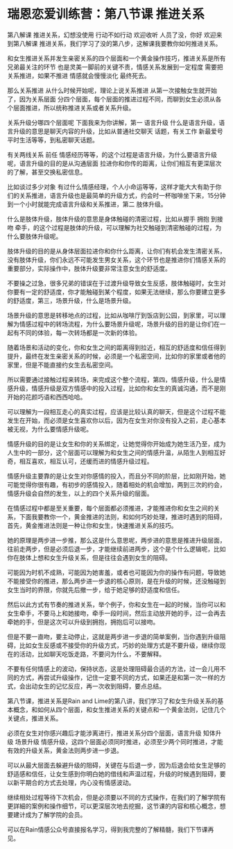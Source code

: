 # 瑞恩恋爱训练营：第八节课 推进关系

第八解课 推进关系，幻想没使用 行动不如行动 欢迎收听 人员了没，你好 欢迎来到第八解课 推进关系，我们学习了没的第八步，这解课我要教你如何推进关系。

和女生推进关系并发生亲密关系的四个层面和一个黄金操作技巧，推进关系是所有兄弟最关注的环节 也是灵美一脚前的关键不责，情感关系发展到一定程度 需要把关系推进，如果不推进 情感就会慢慢淡化 最终死去。

那么关系推进 从什么时候开始呢，理论上说关系推进 从第一次接触女生就开始了，因为关系层面 分四个层面，每个层面的推进过程不同，而聊到女生必须从各个层面推进，所以统称推进关系或者关系升级。

关系升级分哪四个层面呢 下面我来为你讲解，第一 语言升级 什么是语言升级，语言升级的意思是聊天内容的升级，比如从普通社交聊天 话题，有关工作 新最爱号 平时生活等等，到私密聊天话题。

有关两线关系 前任 情感经历等等，的这个过程是语言升级，为什么要语言升级呢，语言升级的目的是从沟通层面 拉进你和你传的距离，让你们相互有更深层次的了解，甚至交换私密信息。

比如谈过多少对象 有过什么情感经理，个人小命运等等，这样才能大大有助于你们的关系推进，语言升级也是最简单的升级方式，约会时一杯咖啡坐下来，15分钟到一个小时就能完成语言升级和关系推进，第二 肢体升级。

什么是肢体升级，肢体升级的意思是身体触碰的清密过程，比如从握手 拥抱 到接吻 牵手，的这个过程是肢体的升级，可以理解为社交触碰到清密触碰的过程，为什么要肢体升级呢。

肢体升级的目的是从身体层面拉进你和你什么距离，让你们有机会发生清密关系，没有肢体升级，你们永远不可能发生男女关系，这个环节也是推进你们情感关系的重要部分，实际操作中，肢体升级要非常注意女生的舒适度。

不要操之过急，很多兄弟的错误在于过渡升级导致女生反感，肢体触碰时，女生对你要有一定的舒适度，你才能触碰到某个程度，如果无法继续，那么你要建立更多的舒适度，第三，场景升级，什么是场景升级。

场景升级的意思是转移地点的过程，比如从咖啡厅到饭店到公园，到家里，可以理解为情感过程中的转场流程，为什么要场景升级呢，场景升级的目的是让你们在一起有不同的体验，每一次转场都是一次新的体验。

随着场景和活动的变化，你和女生之间的距离得到拉近，相互的舒适度和信任得到提升，最终在发生亲密关系的时候，必须是一个私密空间，比如你的家里或者他的家里，但是不能直接约女生去私密空间。

所以需要通过接触过程来转场，来完成这个整个流程，第四，情感升级，什么是情感升级，情感升级是双方情感中的投入过程，比如你和女生的真诚沟通，而不是刚开始的花颜巧语和西西哈哈。

可以理解为一段相互走心的真实过程，应该是比较认真的聊天，但是这个过程不能发生在开始，而必须是女生喜欢你以后，因为在女生对你没有投入之前，走心基本被无视，为什么要情感升级呢。

情感升级的目的是让女生和你的关系绑定，让她觉得你开始成为她生活乃至，成为人生中的一部分，这个层面可以理解为和女生之间的情感升温，从陌生人到相互好奇，相互喜欢，相互认可，还缓而进的情感升级过程。

情感升级主要靠的是让女生对你感情的投入，而且分不同的阶层，比如刚开始，她可能觉得你很有趣，有初步的感情投入，随着相处的机会增加，两到三次的约会，情感升级会自然的发生，以上的四个关系升级的层面。

在情感过程中都是至关重要，每个层面都必须推进，才能推进你和女生之间的关系，下面我要教你一个，黄金推进的法则，和如何巧妙处理，推进时遇到的阻碍，首先，黄金推进法则是一种让你和女生，快速推进关系的技巧。

她的原理是两步进一步推，那么这是什么意思呢，两步进的意思是推进升级层面，往前走两步，但是必须后退一步，才能继续前进两步，这个是个什么逻辑呢，比如你在肢体上想和女生升级关系，但是往往会遇到女生的阻碍。

可能因为时机不成熟，可能因为她害羞，或者也可能因为你的操作有问题，导致她不能接受你的推进，那么两步进一步退的核心原则，是在升级的时候，还没触碰到女生当时的界限，你就先后撤一步，给于她足够的舒适度和信任。

然后以此方式有节奏的推进关系，举个例子，你和女生在一起的时候，当你可以和女生牵手，不要马上和她接吻，牵手一段时间，然后主动放开她的手，过一会再去牵她的手，但是这次可以升级到拥抱，拥抱后可以接吻。

但是不要一直吻，要主动停止，这就是两步进一步退的简单案例，当你遇到升级阻碍，比如女生反感或不接受你的升级方式，巧妙的处理方式是不要升级，继续你现在的活动，比如聊天吃饭走路，不要问为什么，不要解释。

不要有任何情感上的波动，保持状态，这是处理阻碍最合适的方法，过一会儿用不同的方式，再尝试升级操作，记住一定要不同的方式，如果还是和第一次一样的方式，会出动女生的记忆反应，再一次收到阻碍，要点总结。

第八节课，推进关系是Rain and Lime的第八讲，我们学习了和女生升级关系的基本概念，和如何从四个层面，和女生推进关系的关键点和一个黄金法则，记住几个关键点，推进关系。

必须在女生对你感兴趣后才能涉离进行，推进关系分四个层面，语言升级 知体升级 场景升级 情感升级，这四个层面必须同时推进，必须至少两个同时推进，才能有效的升级关系，黄金法则两步进一步退。

可以从最大层面去躲避升级的阻碍，关键在与后退一步，因为后退会给女生足够的舒适感和信任，让女生感到你明白她的借线和声温过程，升级的时候遇到阻碍，要以新平期合的方式去处理，内心没有情感波动。

继续相处过程等待下次机会，但是必须要以不同的方式操作，在我们的了解学院有更詳細的案例和操作细节，可以更深层次地去挖掘，这节课的内容和核心概念，想要建计成为了解学院的会员。

可以在Rain情感公众号直接报名学习，得到我完整的了解精髓，我们下节课再见。